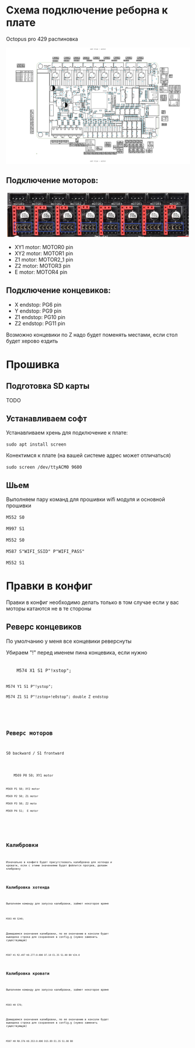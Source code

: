 # Схема подключение реборна к плате

Octopus pro 429 распиновка

![alt text](./img/btt_octopus_pro_1.0_pins.png)

## Подключение моторов:

![alt text](./img/btt_octopus_1.1_spi.png)

- XY1 motor: MOTOR0 pin
- XY2 motor: MOTOR1 pin
- Z1 motor: MOTOR2_1 pin
- Z2 motor: MOTOR3 pin
- E motor: MOTOR4 pin

## Подключение концевиков:

- X endstop: PG6 pin
- Y endstop: PG9 pin
- Z1 endstop: PG10 pin
- Z2 endstop: PG11 pin

Возможно концевики по Z надо будет поменять местами, если стол будет херово ездить

# Прошивка

## Подготовка SD карты

TODO

## Устанавливаем софт
Устанавливаем хрень для подключение к плате:

`sudo apt install screen`

Конектимся к плате (на вашей системе адрес может отличаться)

`sudo screen /dev/ttyACM0 9600`

## Шьем
Выполняем пару команд для прошивки wifi модуля и основной прошивки

`M552 S0`

`M997 S1`

`M552 S0`

`M587 S"WIFI_SSID" P"WIFI_PASS"`

`M552 S1`

# Правки в конфиг

Правки в конфиг необходимо делать только в том случае если у вас моторы катаются не в те стороны


## Реверс концевиков

По умолчанию у меня все концевики реверснуты

Убираем "!" перед именем пина концевика, если нужно

<code>
	M574 X1 S1 P"!xstop";

	M574 Y1 S1 P"!ystop";

	M574 Z1 S1 P"!zstop+!e0stop"; double Z endstop
<code>

## Реверс моторов

S0 backward / S1 frontward

<code>
	M569 P0 S0; XY1 motor

	M569 P1 S0; XY2 motor

	M569 P2 S0; Z1 motor

	M569 P3 S0; Z2 moto

	M569 P4 S1;  E motor
<code>

# Калибровки

Изначально в конфиге будет присутствовать калибровка для хотенда и кровати, если с этими значениями будет фейлится прогрев, делаем клибровку

## Калибровка хотенда

Выполняем команду для запуска калибровки, займет некоторое время

`M303 H0 S240;`

Дожидаемся окончания калибровки, по ее окончанию в консоли будет выведена строка для сохранения в config.g (нужно заменить существующую)

`M307 H1 R2.497 K0.277:0.000 D7.10 E1.35 S1.00 B0 V24.0`


## Калибровка кровати

Выполняем команду для запуска калибровки, займет некоторое время

`M303 H0 S70;`

Дожидаемся окончания калибровки, по ее окончанию в консоли будет выведена строка для сохранения в config.g (нужно заменить существующую)

`M307 H0 R0.376 K0.353:0.000 D15.89 E1.35 S1.00 B0`

